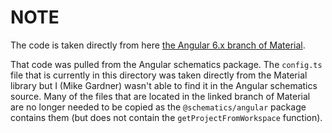 # NOTE

The code is taken directly from here [the Angular 6.x branch of Material](https://github.com/angular/material2/tree/6.x/src/lib/schematics/utils/devkit-utils).

That code was pulled from the Angular schematics package. The `config.ts` file that is currently in this directory was taken directly from the Material library but I (Mike Gardner) wasn't able to find it in the Angular schematics source. Many of the files that are located in the linked branch of Material are no longer needed to be copied as the `@schematics/angular` package contains them (but does not contain the `getProjectFromWorkspace` function).
